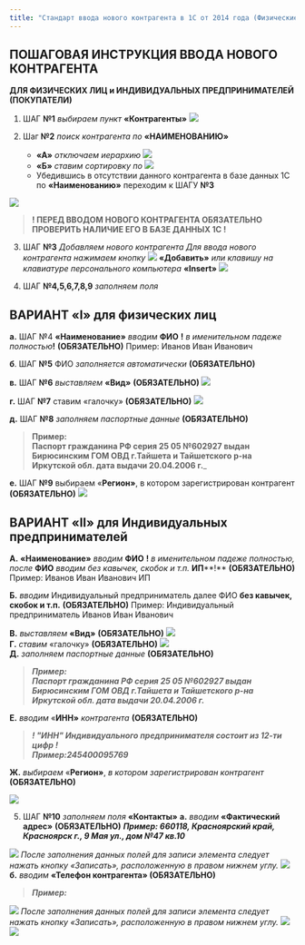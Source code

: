 ```yaml
---
title: "Стандарт ввода нового контрагента в 1С от 2014 года (Физические лица)"
---
```


## ПОШАГОВАЯ ИНСТРУКЦИЯ ВВОДА НОВОГО КОНТРАГЕНТА

**ДЛЯ ФИЗИЧЕСКИХ ЛИЦ и ИНДИВИДУАЛЬНЫХ ПРЕДПРИНИМАТЕЛЕЙ (ПОКУПАТЕЛИ)**

1.  ШАГ **№1** _выбираем пункт_ **«Контрагенты»**
![](_attach/lu3548bkfk_tmp_db8c4b5ecff03a15.png)

2.  Шаг **№2** _поиск контрагента по_ **«НАИМЕНОВАНИЮ»**
	-   **«А»** _отключаем иерархию_ ![](_attach/ИконкаИерархия.png)
	- **«Б»** _ставим сортировку по_ ![](_attach/lu3548bkfk_tmp_47af3388925cc8a6.png)
	- Убедившись в отсутствии данного контрагента в базе данных 1С по **«Наименованию»** переходим к ШАГУ **№3**
  
  ![](_attach/lu3548bkfk_tmp_5a240b838ba395f2.png)

> **! ПЕРЕД ВВОДОМ НОВОГО КОНТРАГЕНТА ОБЯЗАТЕЛЬНО ПРОВЕРИТЬ НАЛИЧИЕ ЕГО В БАЗЕ ДАННЫХ 1С !** 

3.  ШАГ **№3** _Добавляем нового контрагента_
		_Для ввода нового контрагента_ _нажимаем кнопку_ ![](_attach/ИконкаДобавитьБелыйПлюсВЗеленомКруге.png) **«Добавить»** _или клавишу на клавиатуре персонального компьютера_ **«Insert»**
![](_attach/lu3548bkfk_tmp_1e726fdecb973a8.png)

4.  ШАГ **№4,5,6,7,8,9** _заполняем поля_

## ВАРИАНТ «I» для физических лиц

**а.** ШАГ №4 **«Наименование»** _вводим_ **ФИО** **!** _в именительном падеже_ _полностью_**!** **(ОБЯЗАТЕЛЬНО)** Пример: Иванов Иван Иванович

**б**. ШАГ **№5** ФИО _заполняется автоматически_ **(ОБЯЗАТЕЛЬНО)**

**в.** ШАГ **№6** _выставляем_ **«Вид»** **(ОБЯЗАТЕЛЬНО)** ![](_attach/lu3548bkfk_tmp_c95ca5197165fdaa.png)

**г.** ШАГ **№7** ставим «галочку» **(ОБЯЗАТЕЛЬНО)** ![](_attach/lu3548bkfk_tmp_e6fa7960b87cd927.png)

**д.** ШАГ **№8** _заполняем паспортные данные_ **(ОБЯЗАТЕЛЬНО)** 

> **Пример:   
> Паспорт гражданина РФ серия 25 05 №602927 выдан Бирюсинским ГОМ ОВД г.Тайшета и Тайшетского р-на Иркутской обл. дата выдачи 20.04.2006 г.**_

**е.** ШАГ **№9** выбираем «**Регион»**, в котором зарегистрирован контрагент **(ОБЯЗАТЕЛЬНО)**
![](_attach/lu3548bkfk_tmp_6e44eee1040d0984.png)

## **ВАРИАНТ** «II» для Индивидуальных предпринимателей

**А.** **«Наименование»** _вводим_ **ФИО** **!** _в именительном падеже полностью,_ _после_ **ФИО** _вводим без кавычек, скобок и т.п._ **ИП****!** **(ОБЯЗАТЕЛЬНО)** Пример: Иванов Иван Иванович ИП

**Б.** _вводим_ Индивидуальный предприниматель далее ФИО **без кавычек, скобок и т.п.** **(ОБЯЗАТЕЛЬНО)** Пример: Индивидуальный предприниматель Иванов Иван Иванович

**В.** _выставляем_ **«Вид»** **(ОБЯЗАТЕЛЬНО)** ![](_attach/lu3548bkfk_tmp_c95ca5197165fdaa.png)  
**Г.** _ставим_ «галочку» **(ОБЯЗАТЕЛЬНО)** ![](_attach/lu3548bkfk_tmp_4648942b25bf1eb4.png)  
**Д.** _заполняем паспортные данные_ **(ОБЯЗАТЕЛЬНО)** 

>_**Пример:  
>Паспорт гражданина РФ серия 25 05 №602927 выдан Бирюсинским ГОМ ОВД г.Тайшета и Тайшетского р-на Иркутской обл. дата выдачи 20.04.2006 г.**_

**Е.** _вводим_ «**ИНН»** _контрагента_ **(ОБЯЗАТЕЛЬНО)**

> _**! "ИНН" Индивидуального предпринимателя состоит из 12-ти цифр !  
> Пример:245400095769**_

**Ж.** _выбираем_ «**Регион»**, _в котором зарегистрирован контрагент_ **(ОБЯЗАТЕЛЬНО)**

![](_attach/lu3548bkfk_tmp_3f4b0908683876c7.png)

5.  ШАГ **№10** _заполняем поля_ **«Контакты»**
	**а.** _вводим_ **«Фактический адрес»** **(ОБЯЗАТЕЛЬНО)** _**Пример: 660118, Красноярский край, Красноярск г., 9 Мая ул., дом №47 кв.10**_

![](_attach/lu3548bkfk_tmp_a5fc26b407200e0b.png)
	_После заполнения данных полей для записи элемента следует нажать кнопку «Записать», расположенную в правом нижнем углу._
![](_attach/lu3548bkfk_tmp_b18734d7f97af3c5.png)  
	**б.** _вводим_ **«Телефон контрагента» (ОБЯЗАТЕЛЬНО)** 

> _**Пример:**_  

![](_attach/lu3548bkfk_tmp_33ab9917c7c1247c.png) 
_После заполнения данных полей для записи элемента следует нажать кнопку «Записать», расположенную в правом нижнем углу._
![](_attach/lu3548bkfk_tmp_55f9f195ab0a27e9.png)
![](_attach/lu3548bkfk_tmp_a36473435a71f92e.png)
